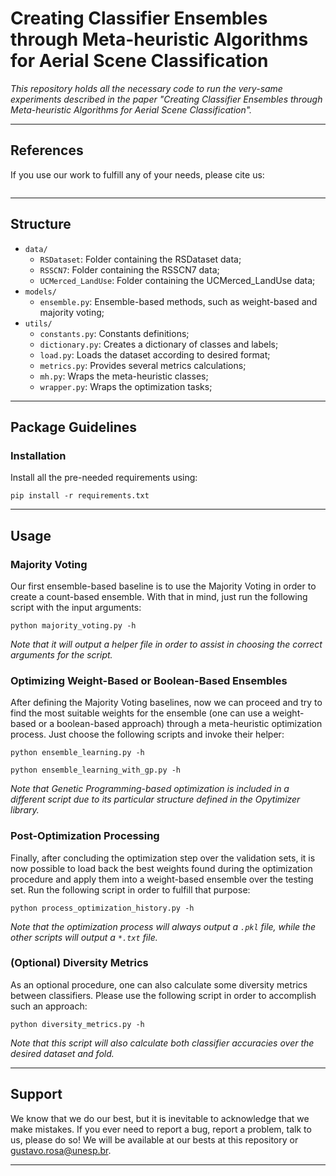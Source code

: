 # Creating Classifier Ensembles through Meta-heuristic Algorithms for Aerial Scene Classification

*This repository holds all the necessary code to run the very-same experiments described in the paper "Creating Classifier Ensembles through Meta-heuristic Algorithms for Aerial Scene Classification".*

---

## References

If you use our work to fulfill any of your needs, please cite us:

```
```

---

## Structure

  * `data/`
    * `RSDataset`: Folder containing the RSDataset data;
    * `RSSCN7`: Folder containing the RSSCN7 data;
    * `UCMerced_LandUse`: Folder containing the UCMerced_LandUse data;
  * `models/`
    * `ensemble.py`: Ensemble-based methods, such as weight-based and majority voting;
  * `utils/`
    * `constants.py`: Constants definitions;
    * `dictionary.py`: Creates a dictionary of classes and labels;
    * `load.py`: Loads the dataset according to desired format;
    * `metrics.py`: Provides several metrics calculations;
    * `mh.py`: Wraps the meta-heuristic classes;
    * `wrapper.py`: Wraps the optimization tasks;

---

## Package Guidelines

### Installation

Install all the pre-needed requirements using:

```pip install -r requirements.txt```

---

## Usage

### Majority Voting

Our first ensemble-based baseline is to use the Majority Voting in order to create a count-based ensemble. With that in mind, just run the following script with the input arguments:

```python majority_voting.py -h```

*Note that it will output a helper file in order to assist in choosing the correct arguments for the script.*

### Optimizing Weight-Based or Boolean-Based Ensembles

After defining the Majority Voting baselines, now we can proceed and try to find the most suitable weights for the ensemble (one can use a weight-based or a boolean-based approach) through a meta-heuristic optimization process. Just choose the following scripts and invoke their helper:

```python ensemble_learning.py -h```

```python ensemble_learning_with_gp.py -h```

*Note that Genetic Programming-based optimization is included in a different script due to its particular structure defined in the Opytimizer library.*

### Post-Optimization Processing

Finally, after concluding the optimization step over the validation sets, it is now possible to load back the best weights found during the optimization procedure and apply them into a weight-based ensemble over the testing set. Run the following script in order to fulfill that purpose:

```python process_optimization_history.py -h```

*Note that the optimization process will always output a `.pkl` file, while the other scripts will output a `*.txt` file.*

### (Optional) Diversity Metrics

As an optional procedure, one can also calculate some diversity metrics between classifiers. Please use the following script in order to accomplish such an approach:

```python diversity_metrics.py -h```

*Note that this script will also calculate both classifier accuracies over the desired dataset and fold.*

---

## Support

We know that we do our best, but it is inevitable to acknowledge that we make mistakes. If you ever need to report a bug, report a problem, talk to us, please do so! We will be available at our bests at this repository or gustavo.rosa@unesp.br.

---
